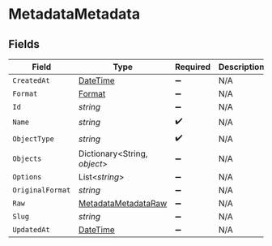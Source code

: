 # MetadataMetadata


## Fields

| Field                                                                                 | Type                                                                                  | Required                                                                              | Description                                                                           |
| ------------------------------------------------------------------------------------- | ------------------------------------------------------------------------------------- | ------------------------------------------------------------------------------------- | ------------------------------------------------------------------------------------- |
| `CreatedAt`                                                                           | [DateTime](https://learn.microsoft.com/en-us/dotnet/api/system.datetime?view=net-5.0) | :heavy_minus_sign:                                                                    | N/A                                                                                   |
| `Format`                                                                              | [Format](../../Models/Components/Format.md)                                           | :heavy_minus_sign:                                                                    | N/A                                                                                   |
| `Id`                                                                                  | *string*                                                                              | :heavy_minus_sign:                                                                    | N/A                                                                                   |
| `Name`                                                                                | *string*                                                                              | :heavy_check_mark:                                                                    | N/A                                                                                   |
| `ObjectType`                                                                          | *string*                                                                              | :heavy_check_mark:                                                                    | N/A                                                                                   |
| `Objects`                                                                             | Dictionary<String, *object*>                                                          | :heavy_minus_sign:                                                                    | N/A                                                                                   |
| `Options`                                                                             | List<*string*>                                                                        | :heavy_minus_sign:                                                                    | N/A                                                                                   |
| `OriginalFormat`                                                                      | *string*                                                                              | :heavy_minus_sign:                                                                    | N/A                                                                                   |
| `Raw`                                                                                 | [MetadataMetadataRaw](../../Models/Components/MetadataMetadataRaw.md)                 | :heavy_minus_sign:                                                                    | N/A                                                                                   |
| `Slug`                                                                                | *string*                                                                              | :heavy_minus_sign:                                                                    | N/A                                                                                   |
| `UpdatedAt`                                                                           | [DateTime](https://learn.microsoft.com/en-us/dotnet/api/system.datetime?view=net-5.0) | :heavy_minus_sign:                                                                    | N/A                                                                                   |